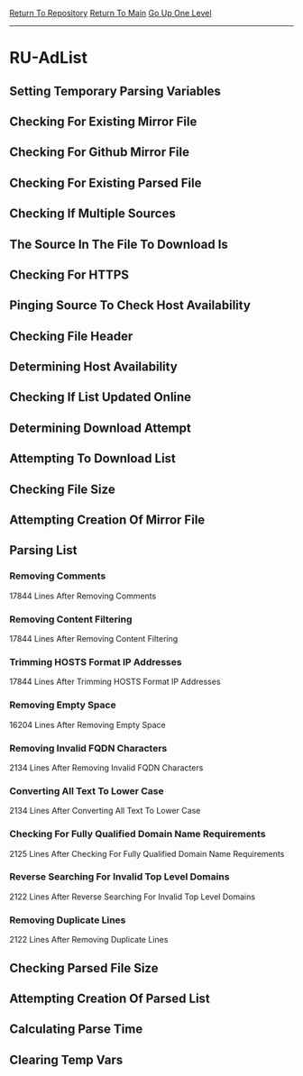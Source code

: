 [Return To Repository](https://github.com/deathbybandaid/piholeparser/)
[Return To Main](https://github.com/deathbybandaid/piholeparser/blob/master/RecentRunLogs/Mainlog.md)
[Go Up One Level](https://github.com/deathbybandaid/piholeparser/blob/master/RecentRunLogs/TopLevelScripts/30-Processing-Blacklists.md)
____________________________________
# RU-AdList
## Setting Temporary Parsing Variables
## Checking For Existing Mirror File
## Checking For Github Mirror File
## Checking For Existing Parsed File
## Checking If Multiple Sources
## The Source In The File To Download Is
## Checking For HTTPS
## Pinging Source To Check Host Availability
## Checking File Header
## Determining Host Availability
## Checking If List Updated Online
## Determining Download Attempt
## Attempting To Download List
## Checking File Size
## Attempting Creation Of Mirror File
## Parsing List
### Removing Comments
17844 Lines After Removing Comments
### Removing Content Filtering
17844 Lines After Removing Content Filtering
### Trimming HOSTS Format IP Addresses
17844 Lines After Trimming HOSTS Format IP Addresses
### Removing Empty Space
16204 Lines After Removing Empty Space
### Removing Invalid FQDN Characters
2134 Lines After Removing Invalid FQDN Characters
### Converting All Text To Lower Case
2134 Lines After Converting All Text To Lower Case
### Checking For Fully Qualified Domain Name Requirements
2125 Lines After Checking For Fully Qualified Domain Name Requirements
### Reverse Searching For Invalid Top Level Domains
2122 Lines After Reverse Searching For Invalid Top Level Domains
### Removing Duplicate Lines
2122 Lines After Removing Duplicate Lines
## Checking Parsed File Size
## Attempting Creation Of Parsed List
## Calculating Parse Time
## Clearing Temp Vars
